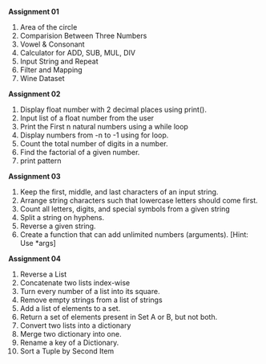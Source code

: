 **Assignment 01**
1. Area of the circle
2. Comparision Between Three Numbers
3. Vowel & Consonant
4. Calculator for ADD, SUB, MUL, DIV
5. Input String and Repeat
6. Filter and Mapping
7. Wine Dataset

**Assignment 02**
1. Display float number with 2 decimal places using print().
2. Input list of a float number from the user
3. Print the First n natural numbers using a while loop
4. Display numbers from -n to -1 using for loop.
5. Count the total number of digits in a number.
6. Find the factorial of a given number.
7. print pattern

**Assignment 03**
1. Keep the first, middle, and last characters of an input string.
2. Arrange string characters such that lowercase letters should come first.
3. Count all letters, digits, and special symbols from a given string
4. Split a string on hyphens.
5. Reverse a given string.
6. Create a function that can add unlimited numbers (arguments). [Hint: Use *args]

**Assignment 04**
1. Reverse a List
2. Concatenate two lists index-wise
3. Turn every number of a list into its square.
4. Remove empty strings from a list of strings
5. Add a list of elements to a set.
6. Return a set of elements present in Set A or B, but not both.
7. Convert two lists into a dictionary
8. Merge two dictionary into one.
9. Rename a key of a Dictionary.
10. Sort a Tuple by Second Item
